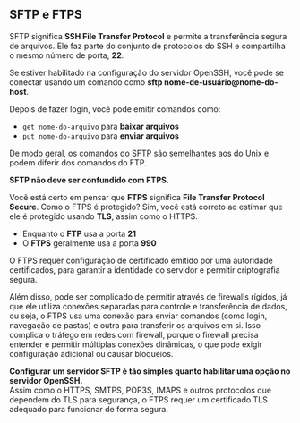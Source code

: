 ## SFTP e FTPS

SFTP significa **SSH File Transfer Protocol** e permite a transferência segura de arquivos. Ele faz parte do conjunto de protocolos do SSH e compartilha o mesmo número de porta, **22**. 

Se estiver habilitado na configuração do servidor OpenSSH, você pode se conectar usando um comando como **sftp nome-de-usuário@nome-do-host**.

Depois de fazer login, você pode emitir comandos como:
- `get nome-do-arquivo` para **baixar arquivos**
- `put nome-do-arquivo` para **enviar arquivos**

De modo geral, os comandos do SFTP são semelhantes aos do Unix e podem diferir dos comandos do FTP.

**SFTP não deve ser confundido com FTPS.**

Você está certo em pensar que **FTPS** significa **File Transfer Protocol Secure**. Como o FTPS é protegido? Sim, você está correto ao estimar que ele é protegido usando **TLS**, assim como o HTTPS.

- Enquanto o **FTP** usa a porta **21**
- O **FTPS** geralmente usa a porta **990**

O FTPS requer configuração de certificado emitido por uma autoridade certificados, para garantir a identidade do servidor e permitir criptografia segura. 

Além disso, pode ser complicado de permitir através de firewalls rígidos, já que ele utiliza conexões separadas para controle e transferência de dados, ou seja, o FTPS usa uma conexão para enviar comandos (como login, navegação de pastas) e outra para transferir os arquivos em si. Isso complica o tráfego em redes com firewall, porque o firewall precisa entender e permitir múltiplas conexões dinâmicas, o que pode exigir configuração adicional ou causar bloqueios.

**Configurar um servidor SFTP é tão simples quanto habilitar uma opção no servidor OpenSSH.**  
Assim como o HTTPS, SMTPS, POP3S, IMAPS e outros protocolos que dependem do TLS para segurança, o FTPS requer um certificado TLS adequado para funcionar de forma segura.



